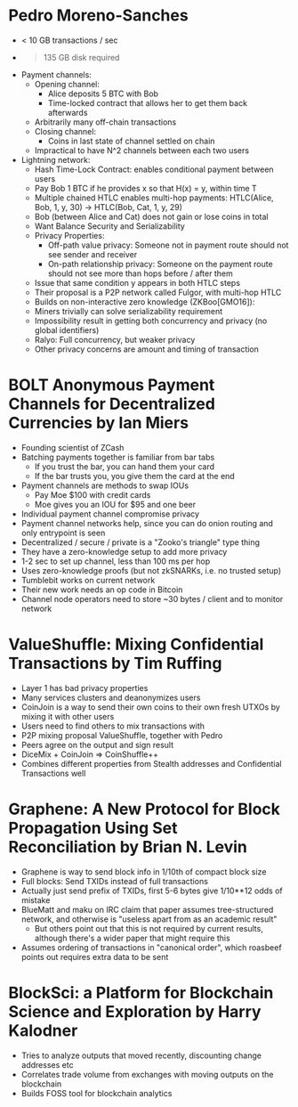 # Pedro Moreno-Sanches

- < 10 GB transactions / sec
- > 135 GB disk required
- Payment channels:
  - Opening channel:
    - Alice deposits 5 BTC with Bob
    - Time-locked contract that allows her to get them back afterwards
  - Arbitrarily many off-chain transactions
  - Closing channel:
    - Coins in last state of channel settled on chain
  - Impractical to have N^2 channels between each two users
- Lightning network:
  - Hash Time-Lock Contract: enables conditional payment between users
  - Pay Bob 1 BTC if he provides x so that H(x) = y, within time T 
  - Multiple chained HTLC enables multi-hop payments: HTLC(Alice, Bob, 1, y, 30) -> HTLC(Bob, Cat, 1, y, 29)
  - Bob (between Alice and Cat) does not gain or lose coins in total
  - Want Balance Security and Serializability
  - Privacy Properties:
    - Off-path value privacy: Someone not in payment route should not see sender and receiver
    - On-path relationship privacy: Someone on the payment route should not see more than hops before / after them
  - Issue that same condition y appears in both HTLC steps
  - Their proposal is a P2P network called Fulgor, with multi-hop HTLC
  - Builds on non-interactive zero knowledge (ZKBoo[GMO16]):
  - Miners trivially can solve serializability requirement
  - Impossibility result in getting both concurrency and privacy (no global identifiers)
  - Ralyo: Full concurrency, but weaker privacy
  - Other privacy concerns are amount and timing of transaction

# BOLT Anonymous Payment Channels for Decentralized Currencies by Ian Miers

- Founding scientist of ZCash
- Batching payments together is familiar from bar tabs
  - If you trust the bar, you can hand them your card
  - If the bar trusts you, you give them the card at the end
- Payment channels are methods to swap IOUs
  - Pay Moe $100 with credit cards
  - Moe gives you an IOU for $95 and one beer
- Individual payment channel compromise privacy
- Payment channel networks help, since you can do onion routing and only entrypoint is seen
- Decentralized / secure / private is a "Zooko's triangle" type thing
- They have a zero-knowledge setup to add more privacy
- 1-2 sec to set up channel, less than 100 ms per hop
- Uses zero-knowledge proofs (but not zkSNARKs, i.e. no trusted setup)
- Tumblebit works on current network
- Their new work needs an op code in Bitcoin
- Channel node operators need to store ~30 bytes / client and to monitor network

# ValueShuffle: Mixing Confidential Transactions by Tim Ruffing

- Layer 1 has bad privacy properties
- Many services clusters and deanonymizes users
- CoinJoin is a way to send their own coins to their own fresh UTXOs
  by mixing it with other users
- Users need to find others to mix transactions with
- P2P mixing proposal ValueShuffle, together with Pedro
- Peers agree on the output and sign result
- DiceMix + CoinJoin => CoinShuffle++
- Combines different properties from Stealth addresses and Confidential Transactions well

# Graphene: A New Protocol for Block Propagation Using Set Reconciliation by Brian N. Levin

- Graphene is way to send block info in 1/10th of compact block size
- Full blocks: Send TXIDs instead of full transactions
- Actually just send prefix of TXIDs, first 5-6 bytes give 1/10**12 odds of mistake
- BlueMatt and maku on IRC claim that paper assumes tree-structured network, and
  otherwise is "useless apart from as an academic result"
  - But others point out that this is not required by current results,
    although there's a wider paper that might require this
- Assumes ordering of transactions in "canonical order", which roasbeef points out
  requires extra data to be sent

# BlockSci: a Platform for Blockchain Science and Exploration by Harry Kalodner

- Tries to analyze outputs that moved recently, discounting change addresses etc
- Correlates trade volume from exchanges with moving outputs on the blockchain
- Builds FOSS tool for blockchain analytics

 

